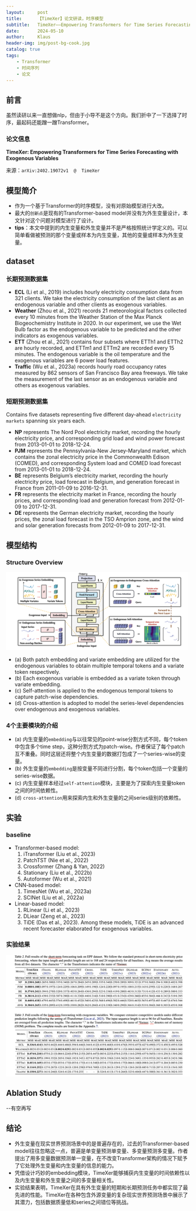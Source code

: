 ```yaml
---
layout:     post
title:      【TimeXer】论文研读，时序模型
subtitle:   TimeXer——Empowering Transformers for Time Series Forecasting with Exogenous Variables
date:       2024-05-10
author:     Klaus
header-img: img/post-bg-cook.jpg
catalog: true
tags:
    - Transformer
    - 时间序列
    - 论文
---
```


## 前言

虽然读研以来一直想做nlp，但由于小导不是这个方向。我们折中了一下选择了时序，最起码还能蹭一蹭Transformer。

### 论文信息

**TimeXer: Empowering Transformers for Time Series Forecasting with Exogenous Variables**

来源：`arXiv:2402.19072v1  @  TimeXer`

## 模型简介

- 作为一个基于Transformer的时序模型，没有对原始模型进行大改。
- 最大的`创新点`是现有的Transformer-based model并没有为外生变量设计，本文针对这个问题对模型进行了设计。
- **tips**：本文中提到的内生变量和外生变量并不是严格按照统计学定义的。可以简单看做被预测的那个变量或样本为内生变量，其他的变量或样本为外生变量。

## dataset

### 长期预测数据集

- **ECL** (Li et al., 2019) includes hourly electricity consumption data from 321 clients. We take the electricity consumption of the last client as an endogenous variable and other clients as exogenous variables. 
- **Weather** (Zhou et al., 2021) records 21 meteorological factors collected every 10 minutes from the Weather Station of the Max Planck Biogeochemistry Institute in 2020. In our experiment, we use the Wet Bulb factor as the endogenous variable to be predicted and the other indicators as exogenous variables.
- **ETT** (Zhou et al., 2021) contains four subsets where ETTh1 and ETTh2 are hourly recorded, and ETTm1 and ETTm2 are recorded every 15 minutes. The endogenous variable is the oil temperature and the exogenous variables are 6 power load features. 
- **Traffic** (Wu et al., 2023a) records hourly road occupancy rates measured by 862 sensors of San Francisco Bay area freeways. We take the measurement of the last sensor as an endogenous variable and others as exogenous variables.

### 短期预测数据集

Contains five datasets representing five different day-ahead `electricity markets` spanning six years each.

- **NP** represents The Nord Pool electricity market, recording the hourly electricity price, and corresponding grid load and wind power forecast from 2013-01-01 to 2018-12-24.
- **PJM** represents the Pennsylvania-New Jersey-Maryland market, which contains the zonal electricity price in the Commonwealth Edison (COMED), and corresponding System load and COMED load forecast from 2013-01-01 to 2018-12-24. 
- **BE** represents Belgium’s electricity market, recording the hourly electricity price, load forecast in Belgium, and generation forecast in France from 2011-01-09 to 2016-12-31.
- **FR** represents the electricity market in France, recording the hourly prices, and corresponding load and generation forecast from 2012-01-09 to 2017-12-31.
- **DE** represents the German electricity market, recording the hourly prices, the zonal load forecast in the TSO Amprion zone, and the wind and solar generation forecasts from 2012-01-09 to 2017-12-31.

## 模型结构

### Structure Overview

![](https://raw.githubusercontent.com/klaus-duan/klaus-duan.github.io/master/img/post-bg-timexer.jpg)

- (a) Both patch embedding and variate embedding are utilized for the endogenous variables to obtain multiple temporal tokens and a variate token respectively. 
- (b) Each exogenous variable is embedded as a variate token through variate embedding. 
- (c) Self-attention is applied to the endogenous temporal tokens to capture patch-wise dependencies. 
- (d) Cross-attention is adopted to model the series-level dependencies over endogenous and exogenous variables.


### 4个主要模块的介绍

-  (a) 内生变量的`embedding`与以往常见的point-wise分割方式不同，每个token中包含多个time step，这种分割方式为patch-wise。作者保证了每个patch互不重叠。同时这层还将整个内生变量的数据打包成了一个series-wise的变量。
-  (b) 外生变量的`embedding`是按变量不同进行分割，每个token包括一个变量的series-wise数据。
-  (c) 内生变量样本经过`self-attention`模块，主要是为了探索内生变量token之间的时间依赖性。
-  (d) `cross-attention`用来探索内生和外生变量的之间series级别的依赖性。

## 实验

### baseline
- Transformer-based model: 
	1. iTransformer (Liu et al., 2023)
	2. PatchTST (Nie et al., 2022)
	3. Crossformer (Zhang & Yan, 2022)
	4. Stationary (Liu et al., 2022b)
	5. Autoformer (Wu et al., 2021)
- CNN-based model: 
	1. TimesNet (Wu et al., 2023a)
	2. SCINet (Liu et al., 2022a)
- Linear-based model: 
	1. RLinear (Li et al., 2023)
	2. DLiear (Zeng et al., 2023)
	3. TiDE (Das et al., 2023). Among these models, TiDE is an advanced recent forecaster elaborated for exogenous variables.

### 实验结果

![](https://raw.githubusercontent.com/klaus-duan/klaus-duan.github.io/master/img/timexer-table2-table3.png)

## Ablation Study
--有空再写

## 结论

- 外生变量在现实世界预测场景中的是普遍存在的，过去的Transformer-based model往往忽略这一点，普遍是单变量预测单变量、多变量预测多变量。作者提出了用多变量数据预测单一变量，在不改变Transformer架构的情况下赋予了它处理外生变量和内生变量的信息的能力。
- 凭借设计巧妙的embedding模块，TimeXer能够捕获内生变量的时间依赖性以及内生变量和外生变量之间的多变量相关性。
- 实验结果表明，TimeXer在具有外生变量的短期和长期预测任务中都实现了最先进的性能。TimeXer在各种包含外源变量的复杂现实世界预测场景中展示了其潜力，包括数据质量低和series之间错位等挑战。
